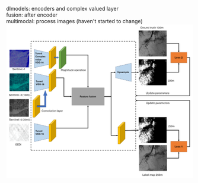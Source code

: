 dlmodels: encoders and complex valued layer  
fusion: after encoder  
multimodal: process images (haven't started to change)  
![overview](https://github.com/liuyi0316/deep-learning-based-multi-source-data-fusion-for-biomass-estimation/blob/master/finalversion.png?raw=true)
